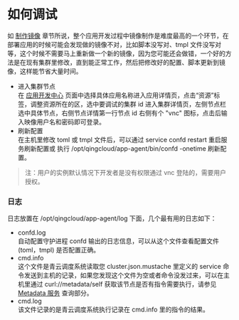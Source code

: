 # 如何调试

如 [制作镜像](app-version-mgmt/images/README.md) 章节所说，整个应用开发过程中镜像制作是难度最高的一个环节，在部署应用的时候可能会发现做的镜像不对，比如脚本没写对、tmpl 文件没写对等，这个时候不需要马上重新做一个新的镜像，因为您可能还会做错，一个好的方法是在现有集群里修改，直到能正常工作，然后把修改好的配置、脚本更新到镜像，这样能节省大量时间。

* 进入集群节点 <br>
  在 [应用开发中心](https://appcenter.qingcloud.com/developer/) 页面中选择具体应用名称进入应用详情页，点击“资源”标签，调整资源所在的区，选中要调试的集群 id 进入集群详情页，左侧节点栏选中具体节点，右侧节点详情第一行节点 id 右侧有个 "vnc" 图标，点击后输入映像用户名和密码即可登录。
* 刷新配置 <br>
  在主机里修改 toml 或 tmpl 文件后，可以通过 service confd restart 重启服务刷新配置或 执行 /opt/qingcloud/app-agent/bin/confd -onetime 刷新配置。

> 注：用户的实例默认情况下开发者是没有权限通过 vnc 登陆的，需要用户授权。

### 日志

日志放置在 /opt/qingcloud/app-agent/log 下面，几个最有用的日志如下：

* confd.log <br>
  自动配置守护进程 confd 输出的日志信息，可以从这个文件查看配置文件 (toml，tmpl) 是否配置正确。
* cmd.info <br>
  这个文件是青云调度系统读取您 cluster.json.mustache 里定义的 service 命令发送到主机的记录，如果您发现这个文件为空或者命令没发过来，可以在主机里通过 curl://metadata/self 获取该节点是否有指令需要执行，请参见 [Metadata 服务](metadata-service.md) 查询部分。
* cmd.log <br>
  该文件记录的是青云调度系统执行记录在 cmd.info 里的指令的结果。